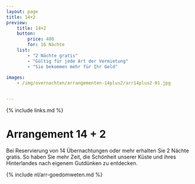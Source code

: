 ```yaml
---
layout: page
title: 14+2
preview: 
    title: 14+2
    button:
        price: 480
        for: 16 Nächte
    list:
        - "2 Nächte gratis"
        - "Gültig für jede Art der Vermietung"
        - "Sie bekommen mehr für Ihr Geld"
        
images:
    - /img/overnachten/arrangementen-14plus2/arr14plus2-01.jpg


---
```


{% include links.md %}


# Arrangement 14 + 2

Bei Reservierung von 14 Übernachtungen oder mehr erhalten Sie 2 Nächte gratis. So haben Sie mehr Zeit, die Schönheit unserer Küste und ihres Hinterlandes nach eigenem Gutdünken zu entdecken.

{% include nl/arr-goedomweten.md %}

